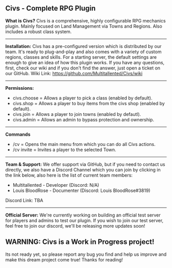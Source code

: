 ## Civs - Complete RPG Plugin

**What is Civs?** Civs is a comprehensive, highly configurable RPG mechanics plugin. Mainly focused on Land Management via Towns and Regions. Also includes a robust class system.

---
**Installation:** Civs has a pre-configured version which is distributed by our team. It's ready to plug-and-play and also comes with a variety of custom regions, classes and skills. For a starting server, the default settings are enough to give an idea of how this plugin works. If you have any questions, first, check our wiki and if you don't find the answer, just open a ticket on our GitHub. Wiki Link: https://github.com/Multitallented/Civs/wiki

---
**Permissions:**
* civs.choose = Allows a player to pick a class (enabled by default).
* civs.shop = Allows a player to buy items from the civs shop (enabled by default).
* civs.join = Allows a player to join towns (enabled by defautl).
* civs.admin = Allows an admin to bypass protection and ownership.
---
**Commands**
* /cv = Opens the main menu from which you can do all Civs actions.
* /cv invite <player> <town> = Invites a player to the selected Town.
---
**Team & Support:** We offer support via GitHub, but if you need to contact us directly, we also have a Discord Channel which you can join by clicking in  the link below, also here is the list of current team members:
 * Multitallented - Developer (Discord: N/A)
 * Louis BloodRose - Documenter (Discord: Louis BloodRose#3819)

Discord Link: TBA

---

**Official Server:** We're currently working on building an official test server for players and admins to test our plugin. If you wish to join our test server, feel free to join our discord, we'll be releasing more updates soon!

## WARNING: Civs is a Work in Progress project! 
Its not ready yet, so please report any bug you find and help us improve and make this dream project come true!
Thanks for reading!
